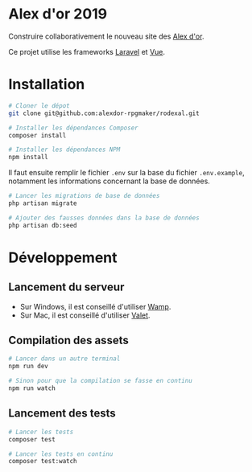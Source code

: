 # Alex d'or 2019

Construire collaborativement le nouveau site des [Alex d'or](https://www.alexdor.info).

Ce projet utilise les frameworks [Laravel](https://laravel.com) et [Vue](https://vuejs.org).

# Installation

```bash
# Cloner le dépot
git clone git@github.com:alexdor-rpgmaker/rodexal.git

# Installer les dépendances Composer
composer install

# Installer les dépendances NPM
npm install
```

Il faut ensuite remplir le fichier `.env` sur la base du fichier `.env.example`, notamment les informations concernant la base de données.

```bash
# Lancer les migrations de base de données
php artisan migrate

# Ajouter des fausses données dans la base de données
php artisan db:seed
```

# Développement

## Lancement du serveur

-   Sur Windows, il est conseillé d'utiliser [Wamp](http://www.wampserver.com).
-   Sur Mac, il est conseillé d'utiliser [Valet](https://laravel.com/docs/5.7/valet).

## Compilation des assets

```bash
# Lancer dans un autre terminal
npm run dev

# Sinon pour que la compilation se fasse en continu
npm run watch
```

## Lancement des tests

```bash
# Lancer les tests
composer test

# Lancer les tests en continu
composer test:watch
```
